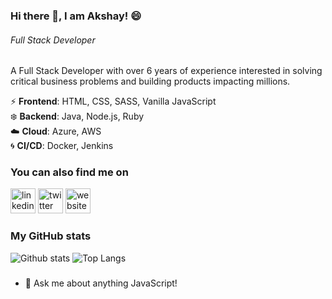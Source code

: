 ### Hi there 👋, I am Akshay! :smile:
###### *Full Stack Developer*

A Full Stack Developer with over 6 years of experience interested in solving critical business problems and building products impacting millions. 

:zap: **Frontend**: HTML, CSS, SASS, Vanilla JavaScript <br />
:snowflake: **Backend**: Java, Node.js, Ruby <br />
:cloud: **Cloud**: Azure, AWS <br />
:cyclone: **CI/CD**: Docker, Jenkins <br /> 


### You can also find me on
[<img src='https://cdn.jsdelivr.net/npm/simple-icons@3.0.1/icons/linkedin.svg' alt='linkedin' height='40'>](https://www.linkedin.com/in/akshaygulhane/)  [<img src='https://cdn.jsdelivr.net/npm/simple-icons@3.0.1/icons/twitter.svg' alt='twitter' height='40'>](https://twitter.com/@akshaypgulhane)  [<img src='https://cdn.jsdelivr.net/npm/simple-icons@3.0.1/icons/icloud.svg' alt='website' height='40'>](https://akshr.dev)  

### My GitHub stats
![Github stats](https://github-readme-stats.vercel.app/api?username=akshaygulhane&show_icons=true)
![Top Langs](https://github-readme-stats.vercel.app/api/top-langs/?username=akshaygulhane&layout=compact)

### 
- 💬 Ask me about anything JavaScript! 
